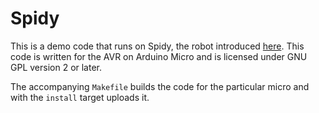 # Spidy

This is a demo code that runs on Spidy, the robot introduced
[here](http://www.thingiverse.com/make:129549).  This code is written for the
AVR on Arduino Micro and is licensed under GNU GPL version 2 or later.

The accompanying `Makefile` builds the code for the particular micro and with
the `install` target uploads it.
